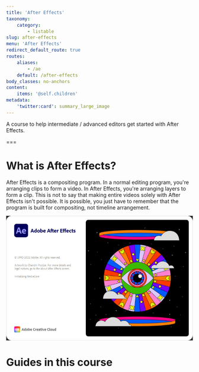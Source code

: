 ```yaml
---
title: 'After Effects'
taxonomy:
    category:
        - listable
slug: after-effects
menu: 'After Effects'
redirect_default_route: true
routes:
    aliases:
        - /ae
    default: /after-effects
body_classes: no-anchors
content:
    items: '@self.children'
metadata:
    'twitter:card': summary_large_image
---
```


A course to help intermediate / advanced editors get started with After Effects.

===

# What is After Effects?

After Effects is a compositing program. In a normal editing program, you're arranging clips to form a video. In After Effects, you're arranging layers to form a clip. This is not to say that making entire videos solely with After Effects isn't possible. It is possible, you just have to remember that the program is built for compositing, not timeline arrangement.

![](ae.jpg)

# Guides in this course